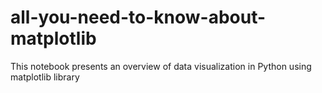 # all-you-need-to-know-about-matplotlib
This notebook presents an overview of data visualization in Python using matplotlib library
